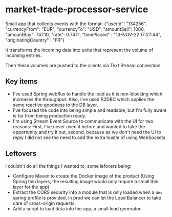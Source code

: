 # market-trade-processor-service
Small app that collects events with the format:
{"userId": "134256", "currencyFrom": "EUR", "currencyTo": "USD", "amountSell": 1000,
"amountBuy": 747.10, "rate": 0.7471, "timePlaced" : "13-NOV-22 17:27:44", "originatingCountry"
: "FR"}

It transforms the incoming data into units that represent the volume of incoming entries.

Then these volumes are pushed to the clients via Text Stream connection.

## Key items
* I've used Spring webflux to handle the load as it is non-blocking which increases the throughput. Also, I've used R2DBC which applies the same reactive goodness to the DB layer.
* I've focused the code into being simple and readable, but I'm fully aware is far from being production ready.
* I'm using Stream Event Source to communicate with the UI for two reasons: First, I've never used it before and wanted to take the opportunity and try it out, 
second, because as we don't need the UI to reply I did not see the need to add the extra hustle of using WebSockets.

## Leftovers
I couldn't do all the things I wanted to, some lefovers being:
* Configure Maven to create the Docker image of the product (Using Spring thin layers, the resulting image would only require a small thin layer for the app)
* Extract the CORS security into a module that is only loaded when a `dev` spring profile is provided, in prod we can let the Load Balancer to take care of cross-origin requests.
* Add a script to load data into the app, a small load generator.
